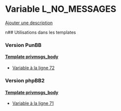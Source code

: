 # Variable L_NO_MESSAGES
[Ajouter une description](https://fa-tvars.appspot.com/L_NO_MESSAGES)

n## Utilisations dans les templates

### Version PunBB

#### [Template privmsgs_body](punbb/privmsgs_body.md)
* [Variable à la ligne 72](../punbb/privmsgs_body.tpl#L72)

### Version phpBB2

#### [Template privmsgs_body](subsilver/privmsgs_body.md)
* [Variable à la ligne 71](../subsilver/privmsgs_body.tpl#L71)